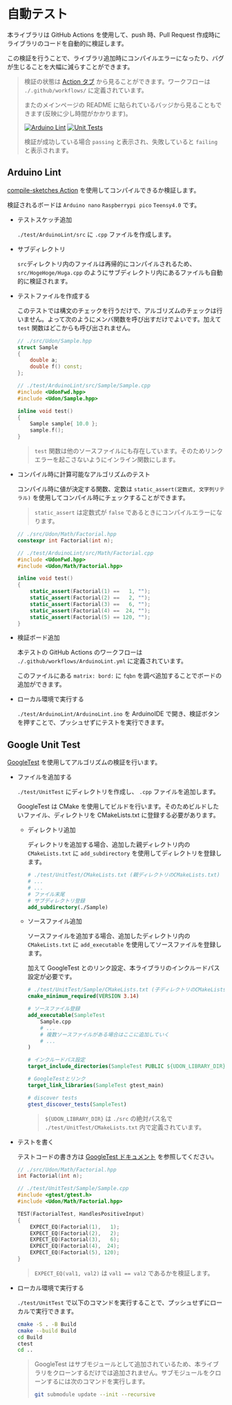 # 自動テスト

本ライブラリは GitHub Actions を使用して、push 時、Pull Request 作成時にライブラリのコードを自動的に検証します。

この検証を行うことで、ライブラリ追加時にコンパイルエラーになったり、バグが生じることを大幅に減らすことができます。

> 検証の状態は [Action タブ](https://github.com/udonrobo/UdonLibrary/actions) から見ることができます。ワークフローは `./.github/workflows/` に定義されています。
>
> またのメインページの README に貼られているバッジから見ることもできます(反映に少し時間がかかります)。
>
> [![Arduino Lint](https://github.com/udonrobo/UdonLibrary/actions/workflows/ArduinoLint.yml/badge.svg)](https://github.com/udonrobo/UdonLibrary/actions/workflows/ArduinoLint.yml)
> [![Unit Tests](https://github.com/udonrobo/UdonLibrary/actions/workflows/UnitTest.yml/badge.svg)](https://github.com/udonrobo/UdonLibrary/actions/workflows/UnitTest.yml)
>
> 検証が成功している場合 `passing` と表示され、失敗していると `failing` と表示されます。

## Arduino Lint

[compile-sketches Action](https://github.com/arduino/compile-sketches) を使用してコンパイルできるか検証します。

検証されるボードは `Arduino nano` `Raspberrypi pico` `Teensy4.0` です。

- テストスケッチ追加

  `./test/ArduinoLint/src` に `.cpp` ファイルを作成します。

- サブディレクトリ

  `src`ディレクトリ内のファイルは再帰的にコンパイルされるため、`src/HogeHoge/Huga.cpp` のようにサブディレクトリ内にあるファイルも自動的に検証されます。

- テストファイルを作成する

  このテストでは構文のチェックを行うだけで、アルゴリズムのチェックは行いません。よって次のようにメンバ関数を呼び出すだけでよいです。加えて `test` 関数はどこからも呼び出されません。

  ```cpp
  // ./src/Udon/Sample.hpp
  struct Sample
  {
      double a;
      double f() const;
  };
  ```

  ```cpp
  // ./test/ArduinoLint/src/Sample/Sample.cpp
  #include <UdonFwd.hpp>
  #include <Udon/Sample.hpp>

  inline void test()
  {
      Sample sample{ 10.0 };
      sample.f();
  }
  ```

  > `test` 関数は他のソースファイルにも存在しています。そのためリンクエラーを起こさないようにインライン関数にします。

- コンパイル時に計算可能なアルゴリズムのテスト

  コンパイル時に値が決定する関数、定数は `static_assert(定数式, 文字列リテラル)` を使用してコンパイル時にチェックすることができます。

  > `static_assert` は定数式が `false` であるときにコンパイルエラーになります。

  ```cpp
  // ./src/Udon/Math/Factorial.hpp
  constexpr int Factorial(int n);
  ```

  ```cpp
  // ./test/ArduinoLint/src/Math/Factorial.cpp
  #include <UdonFwd.hpp>
  #include <Udon/Math/Factorial.hpp>

  inline void test()
  {
      static_assert(Factorial(1) ==   1, "");
      static_assert(Factorial(2) ==   2, "");
      static_assert(Factorial(3) ==   6, "");
      static_assert(Factorial(4) ==  24, "");
      static_assert(Factorial(5) == 120, "");
  }
  ```

- 検証ボード追加

  本テストの GitHub Actions のワークフローは `./.github/workflows/ArduinoLint.yml` に定義されています。

  このファイルにある `matrix: bord:` に `fqbn` を調べ追加することでボードの追加ができます。

- ローカル環境で実行する

  `./test/ArduinoLint/ArduinoLint.ino` を ArduinoIDE で開き、検証ボタンを押すことで、プッシュせずにテストを実行できます。

## Google Unit Test

[GoogleTest](https://github.com/google/googletest) を使用してアルゴリズムの検証を行います。

- ファイルを追加する

  `./test/UnitTest` にディレクトリを作成し、 `.cpp` ファイルを追加します。

  GoogleTest は CMake を使用してビルドを行います。そのためビルドしたいファイル、ディレクトリを CMakeLists.txt に登録する必要があります。

  - ディレクトリ追加

    ディレクトリを追加する場合、追加した親ディレクトリ内の`CMakeLists.txt` に `add_subdirectory` を使用してディレクトリを登録します。

    ```cmake
    # ./test/UnitTest/CMakeLists.txt (親ディレクトリのCMakeLists.txt)
    # ...
    # ...
    # ファイル末尾
    # サブディレクトリ登録
    add_subdirectory(./Sample)
    ```

  - ソースファイル追加

    ソースファイルを追加する場合、追加したディレクトリ内の `CMakeLists.txt` に `add_executable` を使用してソースファイルを登録します。

    加えて GoogleTest とのリンク設定、本ライブラリのインクルードパス設定が必要です。

    ```cmake
    # ./test/UnitTest/Sample/CMakeLists.txt (子ディレクトリのCMakeLists.txt)
    cmake_minimum_required(VERSION 3.14)

    # ソースファイル登録
    add_executable(SampleTest
        Sample.cpp
        # ...
        # 複数ソースファイルがある場合はここに追加していく
        # ...
    )

    # インクルードパス設定
    target_include_directories(SampleTest PUBLIC ${UDON_LIBRARY_DIR})

    # GoogleTestとリンク
    target_link_libraries(SampleTest gtest_main)

    # discover tests
    gtest_discover_tests(SampleTest)
    ```

    > `${UDON_LIBRARY_DIR}` は `./src` の絶対パス名で `./test/UnitTest/CMakeLists.txt` 内で定義されています。

- テストを書く

  テストコードの書き方は [GoogleTest ドキュメント](https://google.github.io/googletest/reference/testing.html) を参照してください。

  ```cpp
  // ./src/Udon/Math/Factorial.hpp
  int Factorial(int n);
  ```

  ```cpp
  // ./test/UnitTest/Sample/Sample.cpp
  #include <gtest/gtest.h>
  #include <Udon/Math/Factorial.hpp>

  TEST(FactorialTest, HandlesPositiveInput)
  {
      EXPECT_EQ(Factorial(1),   1);
      EXPECT_EQ(Factorial(2),   2);
      EXPECT_EQ(Factorial(3),   6);
      EXPECT_EQ(Factorial(4),  24);
      EXPECT_EQ(Factorial(5), 120);
  }
  ```

  > `EXPECT_EQ(val1, val2)` は `val1 == val2` であるかを検証します。

- ローカル環境で実行する

  `./test/UnitTest` で以下のコマンドを実行することで、プッシュせずにローカルで実行できます。

  ```sh
  cmake -S . -B Build
  cmake --build Build
  cd Build
  ctest
  cd ..
  ```

  > GoogleTest はサブモジュールとして追加されているため、本ライブラリをクローンするだけでは追加されません。サブモジュールをクローンするには次のコマンドを実行します。
  >
  > ```sh
  > git submodule update --init --recursive
  > ```
